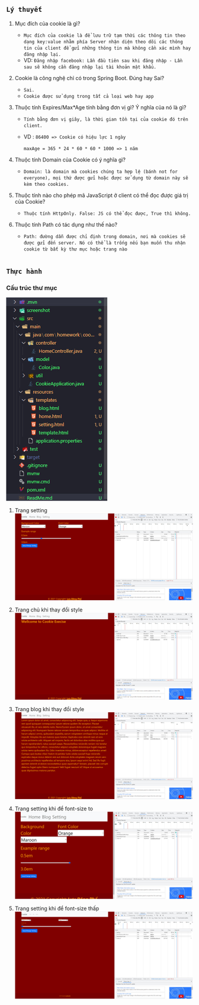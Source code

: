 ## `` Lý thuyết ``
1. Mục đích của cookie là gì?
    * `Mục đích của cookie là để lưu trữ tạm thời các thông tin theo dạng key:value nhằm phía Server nhận diện theo dõi các thông tin của client để gửi những thông tin mà không cần xác mình hay đăng nhập lại.`
    * VD: `Đăng nhập facebook: Lần đầu tiên sau khi đăng nhập - Lần sau sẽ không cần đăng nhập lại tài khoản mật khẩu.`
2. Cookie là công nghệ chỉ có trong Spring Boot. Đúng hay Sai?
    * `Sai.`
    * `Cookie được sử dụng trong tất cả loại web hay app`
3. Thuộc tính Expires/Max*Age tính bằng đơn vị gì? Ý nghĩa của nó là gì?
    * `Tính bằng đơn vị giây, là thời gian tồn tại của cookie đó trên client.`


    * VD : 
            ```86400 => Cookie có hiệu lực 1 ngày```


        ```maxAge = 365 * 24 * 60 * 60 * 1000 => 1 năm```


4. Thuộc tính Domain của Cookie có ý nghĩa gì?
    * `Domain: là domain mà cookies chúng ta hợp lệ (bánh not for everyone), mọi thứ được gửi hoặc được sử dụng từ domain này sẽ kèm theo cookies.`
5. Thuộc tính nào cho phép mã JavaScript ở client có thể đọc được giá trị của Cookie?
    * `Thuộc tính HttpOnly. False: JS có thể đọc được, True thì không.`
6. Thuộc tính Path có tác dụng như thế nào?
    * `Path: đường dẫn được chỉ định trong domain, nơi mà cookies sẽ được gửi đến server. Nó có thể là trống nếu bạn muốn thu nhận cookie từ bất kỳ thư mục hoặc trang nào`
    #
## `` Thực hành ``
### Cấu trúc thư mục 
![](./screenshot/local.jpg)

1. Trang setting
![](./screenshot/success1.jpg)

2. Trang chủ khi thay đổi style
![](./screenshot/home.jpg)

3. Trang blog khi thay đổi style
![](./screenshot/blog.jpg)

4. Trang setting khi để font-size to
![](./screenshot/succes3.jpg)

5. Trang setting khi để font-size thấp
![](./screenshot/success2.jpg)
